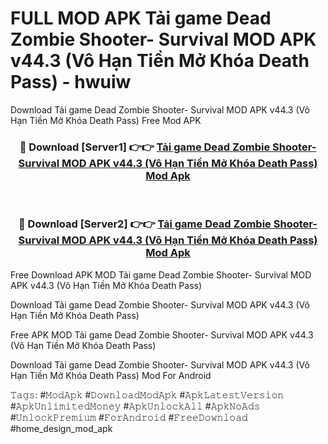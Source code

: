 # FULL MOD APK Tải game Dead Zombie Shooter- Survival MOD APK v44.3 (Vô Hạn Tiền Mở Khóa Death Pass) - hwuiw
Download Tải game Dead Zombie Shooter- Survival MOD APK v44.3 (Vô Hạn Tiền Mở Khóa Death Pass) Free Mod APK

<div align="center">
<h3>🔴 Download [Server1] 👉👉 <a href="https://apk-comot.site?title=Tải_game_Dead_Zombie_Shooter-_Survival_MOD_APK_v44.3_(Vô_Hạn_Tiền_Mở_Khóa_Death_Pass)">Tải game Dead Zombie Shooter- Survival MOD APK v44.3 (Vô Hạn Tiền Mở Khóa Death Pass) Mod Apk</a></h3><br>

<h3>🔴 Download [Server2] 👉👉 <a href="https://apk-comot.site?title=Tải_game_Dead_Zombie_Shooter-_Survival_MOD_APK_v44.3_(Vô_Hạn_Tiền_Mở_Khóa_Death_Pass)">Tải game Dead Zombie Shooter- Survival MOD APK v44.3 (Vô Hạn Tiền Mở Khóa Death Pass) Mod Apk</a></h3>
</div>


Free Download APK MOD Tải game Dead Zombie Shooter- Survival MOD APK v44.3 (Vô Hạn Tiền Mở Khóa Death Pass)

Download Tải game Dead Zombie Shooter- Survival MOD APK v44.3 (Vô Hạn Tiền Mở Khóa Death Pass) 

Free APK MOD Tải game Dead Zombie Shooter- Survival MOD APK v44.3 (Vô Hạn Tiền Mở Khóa Death Pass) 

Download Tải game Dead Zombie Shooter- Survival MOD APK v44.3 (Vô Hạn Tiền Mở Khóa Death Pass) Mod For Android

𝚃𝚊𝚐𝚜: #𝙼𝚘𝚍𝙰𝚙𝚔 #𝙳𝚘𝚠𝚗𝚕𝚘𝚊𝚍𝙼𝚘𝚍𝙰𝚙𝚔 #𝙰𝚙𝚔𝙻𝚊𝚝𝚎𝚜𝚝𝚅𝚎𝚛𝚜𝚒𝚘𝚗 #𝙰𝚙𝚔𝚄𝚗𝚕𝚒𝚖𝚒𝚝𝚎𝚍𝙼𝚘𝚗𝚎𝚢 #𝙰𝚙𝚔𝚄𝚗𝚕𝚘𝚌𝚔𝙰𝚕𝚕 #𝙰𝚙𝚔𝙽𝚘𝙰𝚍𝚜 #𝚄𝚗𝚕𝚘𝚌𝚔𝙿𝚛𝚎𝚖𝚒𝚞𝚖 #𝙵𝚘𝚛𝙰𝚗𝚍𝚛𝚘𝚒𝚍 #𝙵𝚛𝚎𝚎𝙳𝚘𝚠𝚗𝚕𝚘𝚊𝚍 #home_design_mod_apk